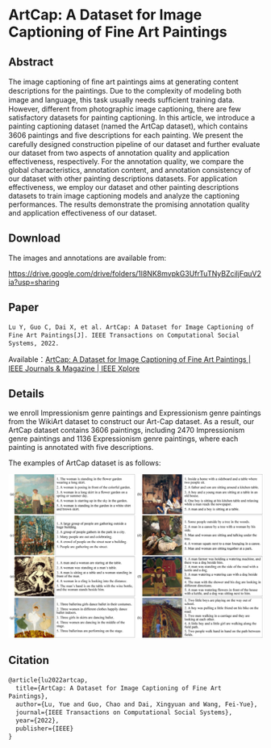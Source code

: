 # ArtCap: A Dataset for Image Captioning of Fine Art Paintings

## Abstract

The image captioning of ﬁne art paintings aims at generating content descriptions for the paintings. Due to the complexity of modeling both image and language, this task usually needs sufﬁcient training data. However, different from photographic image captioning, there are few satisfactory datasets for painting captioning. In this article, we introduce a painting captioning dataset (named the ArtCap dataset), which contains 3606 paintings and ﬁve descriptions for each painting. We present the carefully designed construction pipeline of our dataset and further evaluate our dataset from two aspects of annotation quality and application effectiveness, respectively. For the annotation quality, we compare the global characteristics, annotation content, and annotation consistency of our dataset with other painting descriptions datasets. For application effectiveness, we employ our dataset and other painting descriptions datasets to train image captioning models and analyze the captioning performances. The results demonstrate the promising annotation quality and application effectiveness of our dataset.

## Download

The images and annotations are available from:

https://drive.google.com/drive/folders/1l8NK8mvpkG3UfrTuTNyBZciIjFquV2ia?usp=sharing

## Paper

```
Lu Y, Guo C, Dai X, et al. ArtCap: A Dataset for Image Captioning of Fine Art Paintings[J]. IEEE Transactions on Computational Social Systems, 2022.
```

Available：[ArtCap: A Dataset for Image Captioning of Fine Art Paintings | IEEE Journals & Magazine | IEEE Xplore](https://ieeexplore.ieee.org/abstract/document/9965360/)

## Details

we enroll Impressionism genre paintings and Expressionism genre paintings from the WikiArt dataset to construct our Art-Cap dataset. As a result, our ArtCap dataset contains 3606 paintings, including 2470 Impressionism genre paintings and 1136 Expressionism genre paintings, where each painting is annotated with five descriptions.

The examples of ArtCap dataset is as follows:

![](examples.jpg)

## Citation

```
@article{lu2022artcap,
  title={ArtCap: A Dataset for Image Captioning of Fine Art Paintings},
  author={Lu, Yue and Guo, Chao and Dai, Xingyuan and Wang, Fei-Yue},
  journal={IEEE Transactions on Computational Social Systems},
  year={2022},
  publisher={IEEE}
}
```





